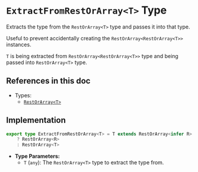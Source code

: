 # **`ExtractFromRestOrArray<T>` Type**

Extracts the type from the `RestOrArray<T>` type and passes it into that type.

Useful to prevent accidentally creating the `RestOrArray<RestOrArray<T>>` instances.

`T` is being extracted from `RestOrArray<RestOrArray<T>>` type and being passed into `RestOrArray<T>` type.


## References in this doc
- Types:
  - [`RestOrArray<T>`](./RestOrArray.md)


## Implementation
```ts
export type ExtractFromRestOrArray<T> = T extends RestOrArray<infer R>
    ? RestOrArray<R>
    : RestOrArray<T>
```

- **Type Parameters:**
  - `T` (`any`): The `RestOrArray<T>` type to extract the type from.
